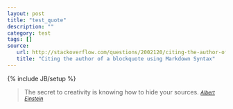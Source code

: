 ```yaml
---
layout: post
title: "test_quote"
description: ""
category: test
tags: []
source:
   url: http://stackoverflow.com/questions/2002120/citing-the-author-of-a-blockquote-using-markdown-syntax
   title: "Citing the author of a blockquote using Markdown Syntax"
---
```

{% include JB/setup %}
> The secret to creativity is knowing how to hide your sources. 
><small><cite>[Albert Einstein][1]</cite></small>

[1]:http://www.quotedb.com/quotes/2112